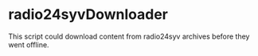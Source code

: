 # radio24syvDownloader

This script could download content from radio24syv archives before they went offline.
